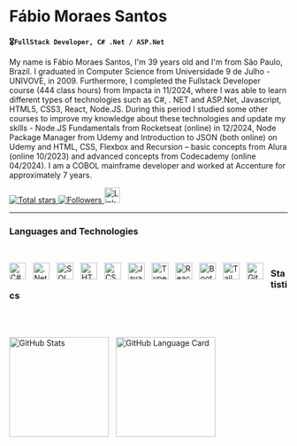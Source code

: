 # Fábio Moraes Santos

**🎖️`FullStack Developer, C# .Net / ASP.Net`**

My name is Fábio Moraes Santos, I'm 39 years old and I'm from São Paulo, Brazil. I graduated in Computer Science from Universidade 9 de Julho - UNIVOVE, in 2009. Furthermore, I completed the Fullstack Developer course (444 class hours) from Impacta in 11/2024, where I was able to learn different types of technologies such as C#, . NET and ASP.Net, Javascript, HTML5, CSS3, React, Node.JS. During this period I studied some other courses to improve my knowledge about these technologies and update my skills - Node.JS Fundamentals from Rocketseat (online) in 12/2024, Node Package Manager from Udemy and Introduction to JSON (both online) on Udemy and HTML, CSS, Flexbox and Recursion – basic concepts from Alura (online 10/2023) and advanced concepts from Codecademy (online 04/2024). I am a COBOL mainframe developer and worked at Accenture for approximately 7 years.



<p align="left">
    <a href="https://github.com/f-SantosDev?tab=repositories&sort=stargazers">
        <img 
            alt="Total stars" 
            title="GitHub total stars" 
            src="https://custom-icon-badges.demolab.com/github/stars/f-SantosDev?color=55960c&style=for-the-badge&labelColor=488207&logo=star&label=stars"
        />
    </a>
    <a href="https://github.com/f-SantosDev?tab=followers">
        <img 
            alt="Followers" 
            title="Follow me on GitHub" 
            src="https://custom-icon-badges.demolab.com/github/followers/f-SantosDev?color=0c0c0c&labelColor=000&style=for-the-badge&logo=github&label=followers&logoColor=white"
        />
    </a>
    <a href="https://www.linkedin.com/in/fabio-santos-fullstack-engineer/">
        <img 
            alt="LinkedIn" 
            title="LinkedIn"
            width="28px" 
            style="padding-right: 10px;" 
            src="https://cdn.jsdelivr.net/gh/devicons/devicon@latest/icons/linkedin/linkedin-original.svg"
        />
    </a>
</p>

---

### Languages ​​and Technologies
<br />

<img
    align="left" 
    alt="C#"
    title="C#" 
    width="30px" 
    style="padding-right: 10px;"
    src="https://cdn.jsdelivr.net/gh/devicons/devicon@latest/icons/csharp/csharp-original.svg" 
/>
<img 
    align="left" 
    alt=".Net"
    title=".Net" 
    width="30px" 
    style="padding-right: 10px;"
    src="https://cdn.jsdelivr.net/gh/devicons/devicon@latest/icons/dot-net/dot-net-original.svg" 
/>
<img 
    align="left" 
    alt="SQLServer"
    title="SQLServer" 
    width="30px" 
    style="padding-right: 10px;"
    src="https://cdn.jsdelivr.net/gh/devicons/devicon@latest/icons/microsoftsqlserver/microsoftsqlserver-plain.svg" 
/>
<img 
    align="left" 
    alt="HTML"
    title="HTML" 
    width="30px" 
    style="padding-right: 10px;" 
    src="https://cdn.jsdelivr.net/gh/devicons/devicon@latest/icons/html5/html5-original.svg" 
/>
<img 
    align="left" 
    alt="CSS" 
    title="CSS"
    width="30px" 
    style="padding-right: 10px;" 
    src="https://cdn.jsdelivr.net/gh/devicons/devicon@latest/icons/css3/css3-original.svg" 
/>
<img 
    align="left" 
    alt="JavaScript" 
    title="JavaScript"
    width="30px" 
    style="padding-right: 10px;" 
    src="https://cdn.jsdelivr.net/gh/devicons/devicon@latest/icons/javascript/javascript-original.svg" 
/>
<img 
    align="left" 
    alt="TypeScript"
    title="TypeScript" 
    width="30px" 
    style="padding-right: 10px;" 
    src="https://cdn.jsdelivr.net/gh/devicons/devicon@latest/icons/typescript/typescript-original.svg" 
/>
<img 
    align="left" 
    alt="React"
    title="React" 
    width="30px" 
    style="padding-right: 10px;" 
    src="https://cdn.jsdelivr.net/gh/devicons/devicon@latest/icons/react/react-original.svg" 
/>
<img 
    align="left" 
    alt="Bootstrap"
    title="Bootstrap" 
    width="30px" 
    style="padding-right: 10px;" 
    src="https://cdn.jsdelivr.net/gh/devicons/devicon@latest/icons/bootstrap/bootstrap-original.svg" 
/>
<img 
    align="left" 
    alt="Tailwind" 
    title="Tailwind"
    width="30px" 
    style="padding-right: 10px;" 
    src="https://cdn.jsdelivr.net/gh/devicons/devicon@latest/icons/tailwindcss/tailwindcss-original.svg" 
/>
<img 
    align="left" 
    alt="Git" 
    title="Git"
    width="30px" 
    style="padding-right: 10px;" 
    src="https://cdn.jsdelivr.net/gh/devicons/devicon@latest/icons/git/git-original.svg" 
/>

### Statistics
<br />
<br />
<p>
  <img 
    align="left" 
    alt="GitHub Stats" 
    height="180" 
    style="padding-right: 10px;" 
    src="https://github-readme-stats.vercel.app/api?username=f-SantosDev&show_icons=true&theme=jolly&include_all_commits=true" 
  />

<img 
      align="left" 
      alt="GitHub Language Card" 
      height="180" 
      src="https://github-readme-stats.vercel.app/api/top-langs/?username=f-SantosDev&theme=jolly&layout=compact&custom_title=Technologies&langs_count=9" 
  />

</p>
